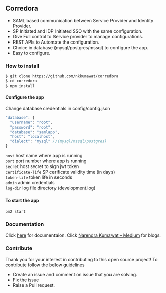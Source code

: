 ## Corredora 
* SAML based communication between Service Provider and Identity Provider.
* SP Initiated and IDP Initiated SSO with the same configuration.
* Give Full control to Service provider to manage configurations.
* REST APIs to Automate the configuration.
* Choice in database (mysql/postgres/mssql) to configure the app.
* Easy to configure.

### How to install
```bash
$ git clone https://github.com/nkkumawat/corredora
$ cd corredora
$ npm install
```
#### Configure the app
Change database credentials in config/config.json
```js
"database": {
  "username": "root", 
  "password": "root",
  "database": "samlapp",
  "host": "localhost",
  "dialect": "mysql" //(mysql/mssql/postgres)
}
```

<code>host</code> host name where app is running<br>
<code>port</code> port number where app is running<br>
<code>secret</code> host secret to sign jwt token<br>
<code>certificate-life</code> SP cerificate validity time (in days)<br>
<code>token-life</code> token life in seconds<br>
<code>admin</code> admin credentials<br>
<code>log-dir</code> log file directory (development.log)<br>


### 
#### To start the app
```bash
pm2 start
```
### Documentation
Click [here](./docs) for documentaion.
Click [Narendra Kumawat – Medium](https://medium.com/@narendra11510145) for blogs.

### Contribute
Thank you for your interest in contributing to this open source project!
To contribute follow the below guidelines
* Create an issue and comment on issue that you are solving.
* Fix the issue 
* Raise a Pull request.
